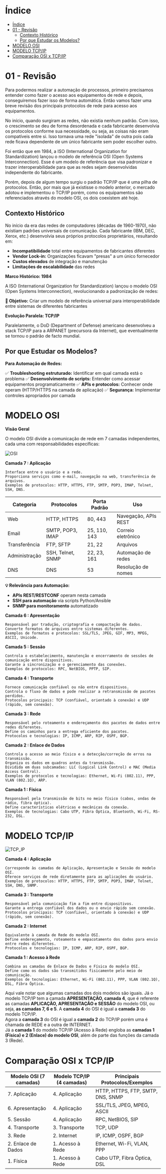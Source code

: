 # Índice

- [Índice](#índice)
- [01 - Revisão](#01---revisão)
  - [Contexto Histórico](#contexto-histórico)
  - [Por que Estudar os Modelos?](#por-que-estudar-os-modelos)
- [MODELO OSI](#modelo-osi)
- [MODELO TCP/IP](#modelo-tcpip)
- [Comparação OSI x TCP/IP](#comparação-osi-x-tcpip)

# 01 - Revisão

Para podermos realizar a automação de processos, primeiro precisamos entender como fazer o acesso aos equipamentos de rede e depois, conseguiremos fazer isso de forma automática.
Então vamos fazer uma breve revisão dos principais protocolos de rede para acesso aos equipamentos.  

No início, quando surgiram as redes, não existia nenhum padrão. Com isso, o crescimento se deu de forma desordenada e cada fabricante desenvolvia os protocolos conforme sua necessidade,
ou seja, as coisas não eram compatíveis entre si. Isso tornava uma rede "isolada" de outra pois cada rede ficava dependente de um único fabricante sem poder escolher outro.  

Foi então que em 1984, a ISO (International Organization for Standardization) lançou o modelo de referência OSI (Open Systems Interconnection). Esse é um modelo de referência que visa padronizar e trazer interoperabilidade para que as redes sejam desenvolvidas independente do fabricante.  

Porém, depois de algum tempo surgiu o padrão TCP/IP que é uma pilha de protocolos. Então, por mais que já existisse o modelo anterior, o mercado adotou e implementou o TCP/IP porém,
como os equipamentos são referenciados através do modelo OSI, os dois coexistem até hoje.

## Contexto Histórico

No início da era das redes de computadores (décadas de 1960-1970), não existiam padrões universais de comunicação. Cada fabricante (IBM, DEC, Xerox, etc.) desenvolvia seus próprios protocolos proprietários, resultando em:  

- **Incompatibilidade** total entre equipamentos de fabricantes diferentes
- **Vendor Lock-in:** Organizações ficavam "presas" a um único fornecedor
- **Custos elevados** de integração e manutenção
- **Limitações de escalabilidade** das redes

**Marco Histórico: 1984**  

A ISO (International Organization for Standardization) lançou o modelo OSI (Open Systems Interconnection), revolucionando a padronização de redes:  

**🎯 Objetivo:** Criar um modelo de referência universal para interoperabilidade entre sistemas de diferentes fabricantes  

**Evolução Paralela: TCP/IP**  

Paralelamente, o DoD (Department of Defense) americano desenvolveu a stack TCP/IP para a ARPANET (precursora da Internet), que eventualmente se tornou o padrão de facto mundial.

## Por que Estudar os Modelos?

**Para Automação de Redes:**  

✅ **Troubleshooting estruturado:** Identificar em qual camada está o problema
✅ **Desenvolvimento de scripts:** Entender como acessar equipamentos programaticamente
✅ **APIs e protocolos:** Conhecer onde operam (HTTP/HTTPS na camada de aplicação)
✅ **Segurança:** Implementar controles apropriados por camada

# MODELO OSI

**Visão Geral**  

O modelo OSI divide a comunicação de rede em 7 camadas independentes, cada uma com responsabilidades específicas:

![OSI](Imagens/osi.png)

**Camada 7 : Aplicação**  

    Interface entre o usuário e a rede.
    Proporciona serviços como e-mail, navegação na web, transferência de arquivos.
    Exemplos de protocolos: HTTP, HTTPS, FTP, SMTP, POP3, IMAP, Telnet, SSH, DNS.

| Categoria     | Protocolos        | Porta Padrão | Uso                  |
|---------------|-------------------|--------------|----------------------|
| Web           | HTTP, HTTPS       | 80, 443      | Navegação, APIs REST |
| Email         | SMTP, POP3, IMAP  | 25, 110, 143 | Correio eletrônico   |
| Transferência | FTP, SFTP         | 21, 22       | Arquivos             |
| Administração | SSH, Telnet, SNMP | 22, 23, 161  | Automação de redes   |
| DNS           | DNS               | 53           | Resolução de nomes   |

**💡 Relevância para Automação:**

- **APIs REST/RESTCONF** operam nesta camada
- **SSH para automação** via scripts Python/Ansible
- **SNMP para monitoramento** automatizado

**Camada 6 : Apresentação**  

    Responsável por tradução, criptografia e compactação de dados.
    Converte formatos de arquivos entre sistemas diferentes.
    Exemplos de formatos e protocolos: SSL/TLS, JPEG, GIF, MP3, MPEG, ASCII, Unicode.

**Camada 5 : Sessão**  

    Controla o estabelecimento, manutenção e encerramento de sessões de comunicação entre dispositivos.
    Garante a sincronização e o gerenciamento das conexões.
    Exemplos de protocolos: RPC, NetBIOS, PPTP, SIP.

**Camada 4 : Transporte**  

    Fornece comunicação confiável ou não entre dispositivos.
    Controla o fluxo de dados e pode realizar a retransmissão de pacotes perdidos.
    Protocolos principais: TCP (confiável, orientado à conexão) e UDP (rápido, sem conexão).

**Camada 3 : Rede**  

    Responsável pelo roteamento e endereçamento dos pacotes de dados entre redes diferentes.
    Define os caminhos para a entrega eficiente dos pacotes.
    Protocolos e tecnologias: IP, ICMP, ARP, RIP, OSPF, BGP.  

**Camada 2 : Enlace de Dados**  

    Controla o acesso ao meio físico e a detecção/correção de erros na transmissão.
    Organiza os dados em quadros antes da transmissão.
    Dividida em duas subcamadas: LLC (Logical Link Control) e MAC (Media Access Control).
    Exemplos de protocolos e tecnologias: Ethernet, Wi-Fi (802.11), PPP, VLAN (802.1Q), ARP.  

**Camada 1 : Física**  

    Responsável pela transmissão de bits no meio físico (cabos, ondas de rádio, fibra óptica).
    Define características elétricas e mecânicas da conexão.
    Exemplos de tecnologias: Cabo UTP, Fibra Óptica, Bluetooth, Wi-Fi, RS-232, DSL.  

# MODELO TCP/IP

![TCP_IP](Imagens/tcp_ip.png)  

**Camada 4 : Aplicação**  

    Corresponde às camadas de Aplicação, Apresentação e Sessão do modelo OSI.
    Oferece serviços de rede diretamente para as aplicações do usuário.
    Exemplos de protocolos: HTTP, HTTPS, FTP, SMTP, POP3, IMAP, Telnet, SSH, DNS, SNMP.  

**Camada 3 : Transporte**  

    Responsável pela comunicação fim a fim entre dispositivos.
    Garante a entrega confiável dos dados ou o envio rápido sem conexão.
    Protocolos principais: TCP (confiável, orientado à conexão) e UDP (rápido, sem conexão).  

**Camada 2 : Internet**  

    Equivalente à camada de Rede do modelo OSI.
    Define endereçamento, roteamento e empacotamento dos dados para envio entre redes diferentes.
    Protocolos e tecnologias: IP, ICMP, ARP, RIP, OSPF, BGP.  

**Camada 1 : Acesso à Rede**  

    Combina as camadas de Enlace de Dados e Física do modelo OSI.
    Define como os dados são transmitidos fisicamente pelo meio de comunicação.
    Exemplos de tecnologias: Ethernet, Wi-Fi (802.11), PPP, VLAN (802.1Q), DSL, Fibra Óptica.  

Aqui vale notar que algumas camadas dos dois modelos são iguais. Já o modelo TCP/IP tem a camada **APRESENTAÇÃO, camada 4**, que é referente as camadas **APLICAÇÃO, APRESENTAÇÃO e SESSÃO** do modelo OSI, ou seja, **as camadas 7, 6 e 5**. A **camada 4** do OSI é igual a **camada 3** do modelo TCP/IP.  
Agora a **camada 3** do OSI é igual a **camada 2** do TCP/IP porém uma é chamada de REDE e a outra de INTERNET.  
Já a **camada 1** do modelo TCP/IP (Acesso à Rede) engloba as **camadas 1 (Física) e 2 (Enlace) do modelo OSI**, além de parte das funções da camada 3 (Rede).

# Comparação OSI x TCP/IP  

| Modelo OSI (7 camadas)  | Modelo TCP/IP (4 camadas) | Principais Protocolos/Exemplos    |
|-------------------------|---------------------------|-----------------------------------|
| 7. Aplicação            | 4. Aplicação              | HTTP, HTTPS, FTP, SMTP, DNS, SNMP |
| 6. Apresentação         | 4. Aplicação              | SSL/TLS, JPEG, MPEG, ASCII        |
| 5. Sessão               | 4. Aplicação              | RPC, NetBIOS, SIP                 |
| 4. Transporte           | 3. Transporte             | TCP, UDP                          |
| 3. Rede                 | 2. Internet               | IP, ICMP, OSPF, BGP               |
| 2. Enlace de Dados      | 1. Acesso à Rede          | Ethernet, Wi-Fi, VLAN, PPP        |
| 1. Física               | 1. Acesso à Rede          | Cabo UTP, Fibra Óptica, DSL       |
